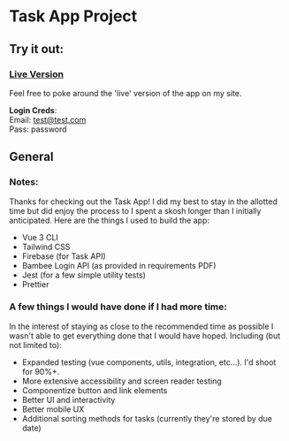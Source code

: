 # Task App Project

## Try it out:


### <a href="http://bambee.dancress.com" target="_blank">Live Version</a>
Feel free to poke around the 'live' version of the app on my site. 

**Login Creds**: <br>
Email: test@test.com <br>
Pass: password <br>

## General

### Notes:

Thanks for checking out the Task App! I did my best to stay in the allotted time but did enjoy the process to I spent a skosh longer than I initially anticipated. Here are the things I used to build the app:

-   Vue 3 CLI
-   Tailwind CSS
-   Firebase (for Task API)
-   Bambee Login API (as provided in requirements PDF)
-   Jest (for a few simple utility tests)
-   Prettier

### A few things I would have done if I had more time:

In the interest of staying as close to the recommended time as possible I wasn't able to get everything done that I would have hoped. Including (but not limited to):

-   Expanded testing (vue components, utils, integration, etc...). I'd shoot for 90%+.
-   More extensive accessibility and screen reader testing
-   Componentize button and link elements
-   Better UI and interactivity
-   Better mobile UX
-   Additional sorting methods for tasks (currently they're stored by due date)
